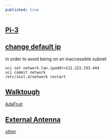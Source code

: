 ```yaml
---
published: true
---
```

## [Pi-3](https://lede-project.org/toh/views/toh_fwdownload?dataflt%5BBrand*%7E%5D=rasp)

## [change default ip](https://forum.openwrt.org/viewtopic.php?id=41716)

in order to avoid being on an inaccessible subnet

```
uci set network.lan.ipaddr=111.222.333.444
uci commit network
/etc/init.d/network restart
```


## [Walktough](https://computers.tutsplus.com/articles/installing-openwrt-on-a-raspberry-pi-as-a-new-home-firewall--mac-55984)

[AdaFruit](https://cdn-learn.adafruit.com/downloads/pdf/setting-up-a-raspberry-pi-as-a-wifi-access-point.pdf)

## [External Antenna](https://www.dorkbotpdx.org/blog/wramsdell/external_antenna_modifications_for_the_raspberry_pi_3)

[other](https://hackaday.io/project/10091-raspberry-pi-3-external-antenna)
